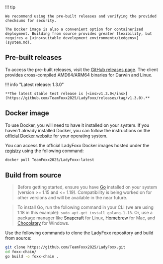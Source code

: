 !!! tip

    We recommend using the pre-built releases and verifying the provided checksums for security.

    The Docker image is also a convenient option for containerized deployment. Building from source provides greater flexibility, but requires a [<ins>suitable development environment</iedgens>](system.md).

## Pre-built releases

To access the pre-built releases, visit the [<ins>GitHub releases page</ins>](https://github.com/TeamFoxx2025/LadyFoxx/releases). 
The client provides cross-compiled AMD64/ARM64 binaries for Darwin and Linux.

!!! info "Latest release: 1.3.0"

    **The latest stable test release is [<ins>v1.3.0</ins>](https://github.com/TeamFoxx2025/LadyFoxx/releases/tag/v1.3.0).**

## Docker image

To use Docker, you will need to have it installed on your system. If you haven't already installed Docker, you can follow the instructions on the
[<ins>official Docker website</ins>](https://www.docker.com/) for your operating system.

You can access the official LadyFoxx Docker images hosted under the [<ins> registry</ins>](https://hub.docker.com/r/TeamFoxx2025/LadyFoxx) using the following command:

  ```bash
  docker pull TeamFoxx2025/LadyFoxx:latest
  ```

## Build from source

> Before getting started, ensure you have [Go](https://go.dev/) installed on your system (version >= 1.15 and <= 1.19).
> Compatibility is being worked on for other versions and will be available in the near future.

> To install Go, run the following command in your CLI (we are using 1.18 in this example): `sudo apt-get install golang-1.18`.
> Or, use a package manager like [<ins>Snapcraft</ins>](https://snapcraft.io/go) for Linux, [<ins>Homebrew</ins>](https://formulae.brew.sh/formula/go) for Mac, and [<ins>Chocolatey</ins>](https://community.chocolatey.org/packages/golang) for Windows.

Use the following commands to clone the LadyFoxx repository and build from source:

  ```bash
  git clone https://github.com/TeamFoxx2025/LadyFoxx.git
  cd foxx-chain/
  go build -o foxx-chain .
  ```
